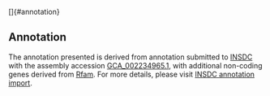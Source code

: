 []{#annotation}

Annotation
----------

The annotation presented is derived from annotation submitted to
[INSDC](http://www.insdc.org) with the assembly accession
[GCA\_002234965.1](http://www.ebi.ac.uk/ena/data/view/GCA_002234965.1),
with additional non-coding genes derived from
[Rfam](http://rfam.xfam.org/). For more details, please visit [INSDC
annotation
import](http://ensemblgenomes.org/info/data/insdc_annotation).
